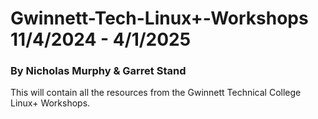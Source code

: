 
# Gwinnett-Tech-Linux+-Workshops 11/4/2024 - 4/1/2025

### By Nicholas Murphy & Garret Stand

This will contain all the resources from the Gwinnett Technical College Linux+ Workshops. 
